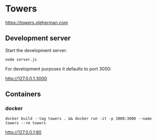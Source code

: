 # Towers

https://towers.oleherman.com

## Development server

Start the development server:

```
node server.js
```

For development purposes it defaults to port 3000:

http://127.0.0.1:3000

## Containers

### docker

```
docker build --tag towers . && docker run -it -p 3000:3000 --name towers --rm towers
```

http://127.0.0.1:80

